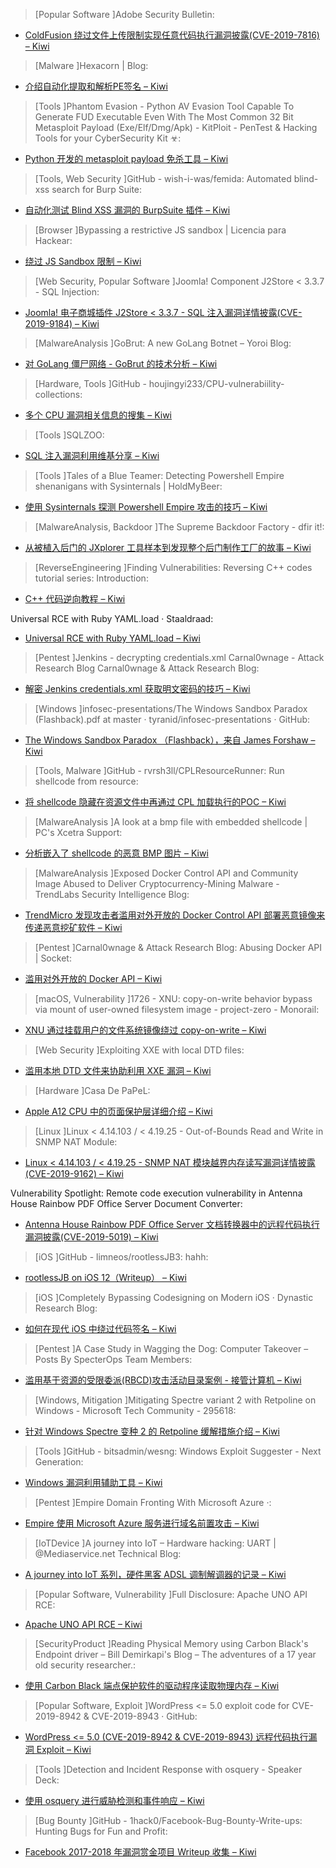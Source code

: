 > [Popular Software ]Adobe Security Bulletin: 



* [ColdFusion 绕过文件上传限制实现任意代码执行漏洞披露(CVE-2019-7816) – Kiwi](https://adobe.ly/2Ej9zEw)



> [Malware ]Hexacorn | Blog: 



* [介绍自动化提取和解析PE签名 – Kiwi](http://www.hexacorn.com/blog/2019/03/03/extracting-and-parsing-pe-signatures-en-masse/)



> [Tools ]Phantom Evasion - Python AV Evasion Tool Capable To Generate FUD Executable Even With The Most Common 32 Bit Metasploit Payload (Exe/Elf/Dmg/Apk) - KitPloit - PenTest & Hacking Tools for your CyberSecurity Kit ☣: 



* [Python 开发的 metasploit payload 免杀工具 – Kiwi](http://www.kitploit.com/2019/03/phantom-evasion-python-av-evasion-tool.html)



> [Tools, Web Security ]GitHub - wish-i-was/femida: Automated blind-xss search for Burp Suite: 



* [ 自动化测试 Blind XSS 漏洞的 BurpSuite 插件 – Kiwi](https://github.com/wish-i-was/femida)



> [Browser ]Bypassing a restrictive JS sandbox | Licencia para Hackear: 



* [绕过 JS Sandbox 限制  – Kiwi](https://licenciaparahackear.github.io/en/posts/bypassing-a-restrictive-js-sandbox/)



> [Web Security, Popular Software ]Joomla! Component J2Store < 3.3.7 - SQL Injection: 



* [Joomla! 电子商城插件 J2Store < 3.3.7 - SQL 注入漏洞详情披露(CVE-2019-9184) – Kiwi](http://dlvr.it/R01Tk2)



> [MalwareAnalysis ]GoBrut: A new GoLang Botnet – Yoroi Blog: 



* [对 GoLang 僵尸网络 - GoBrut 的技术分析 – Kiwi](https://blog.yoroi.company/research/gobrut-a-new-golang-botnet/)



> [Hardware, Tools ]GitHub - houjingyi233/CPU-vulnerabiility-collections: 



* [多个 CPU 漏洞相关信息的搜集 – Kiwi](https://github.com/houjingyi233/CPU-vulnerabiility-collections)



> [Tools ]SQLZOO: 


* [SQL 注入漏洞利用维基分享 – Kiwi](https://sqlzoo.net/wiki/SQL_Tutorial)



> [Tools ]Tales of a Blue Teamer: Detecting Powershell Empire shenanigans with Sysinternals | HoldMyBeer: 



* [使用 Sysinternals 探测 Powershell Empire 攻击的技巧 – Kiwi](https://holdmybeersecurity.com/2019/02/27/sysinternals-for-windows-incident-response/)



> [MalwareAnalysis, Backdoor ]The Supreme Backdoor Factory - dfir it!: 



* [从被植入后门的 JXplorer 工具样本到发现整个后门制作工厂的故事 – Kiwi](https://dfir.it/blog/2019/02/26/the-supreme-backdoor-factory/)



> [ReverseEngineering ]Finding Vulnerabilities: Reversing C++ codes tutorial series: Introduction: 



* [C++ 代码逆向教程 – Kiwi](https://findingvulns.blogspot.com/2019/02/reversing-c-codes-tutorial-series-basics.html)



Universal RCE with Ruby YAML.load · Staaldraad: 



* [Universal RCE with Ruby YAML.load – Kiwi](https://staaldraad.github.io/post/2019-03-02-universal-rce-ruby-yaml-load/)



> [Pentest ]Jenkins - decrypting credentials.xml Carnal0wnage - Attack Research Blog Carnal0wnage & Attack Research Blog: 



* [解密 Jenkins credentials.xml 获取明文密码的技巧 – Kiwi](http://carnal0wnage.attackresearch.com/2019/02/jenkins-decrypting-credentialsxml.html)



> [Windows ]infosec-presentations/The Windows Sandbox Paradox (Flashback).pdf at master · tyranid/infosec-presentations · GitHub: 


* [The Windows Sandbox Paradox （Flashback），来自 James Forshaw – Kiwi](https://github.com/tyranid/infosec-presentations/blob/master/Nullcon/2019/The%20Windows%20Sandbox%20Paradox%20(Flashback).pdf)



> [Tools, Malware ]GitHub - rvrsh3ll/CPLResourceRunner: Run shellcode from resource: 


* [将 shellcode 隐藏在资源文件中再通过 CPL 加载执行的POC – Kiwi](https://github.com/rvrsh3ll/CPLResourceRunner)



> [MalwareAnalysis ]A look at a bmp file with embedded shellcode | PC's Xcetra Support: 



* [分析嵌入了 shellcode 的恶意 BMP 图片 – Kiwi](https://pcsxcetrasupport3.wordpress.com/2019/03/02/a-look-at-a-bmp-file-with-embedded-shellcode/)



> [MalwareAnalysis ]Exposed Docker Control API and Community Image Abused to Deliver Cryptocurrency-Mining Malware - TrendLabs Security Intelligence Blog: 



* [TrendMicro 发现攻击者滥用对外开放的 Docker Control API 部署恶意镜像来传递恶意挖矿软件 – Kiwi](https://blog.trendmicro.com/trendlabs-security-intelligence/exposed-docker-control-api-and-community-image-abused-to-deliver-cryptocurrency-mining-malware/)



> [Pentest ]Carnal0wnage & Attack Research Blog: Abusing Docker API | Socket: 



* [滥用对外开放的 Docker API – Kiwi](http://carnal0wnage.attackresearch.com/2019/02/abusing-docker-api-socket.html?m=1)



> [macOS, Vulnerability ]1726 - XNU: copy-on-write behavior bypass via mount of user-owned filesystem image - project-zero - Monorail: 



* [XNU 通过挂载用户的文件系统镜像绕过 copy-on-write – Kiwi](https://bugs.chromium.org/p/project-zero/issues/detail?id=1726)



> [Web Security ]Exploiting XXE with local DTD files: 



* [滥用本地 DTD 文件来协助利用 XXE 漏洞 – Kiwi](https://mohemiv.com/all/exploiting-xxe-with-local-dtd-files/)



> [Hardware ]Casa De PaPeL: 



* [Apple A12 CPU 中的页面保护层详细介绍 – Kiwi](http://newosxbook.com/articles/CasaDePPL.html)



> [Linux ]Linux < 4.14.103 / < 4.19.25 - Out-of-Bounds Read and Write in SNMP NAT Module: 



* [Linux < 4.14.103 / < 4.19.25 - SNMP NAT 模块越界内存读写漏洞详情披露(CVE-2019-9162) – Kiwi](http://dlvr.it/R01Tr9)



Vulnerability Spotlight: Remote code execution vulnerability in Antenna House Rainbow PDF Office Server Document Converter: 



* [Antenna House Rainbow PDF Office Server 文档转换器中的远程代码执行漏洞披露(CVE-2019-5019) – Kiwi](http://feedproxy.google.com/~r/feedburner/Talos/~3/PXrMs58vc78/Antenna-House-Rainbow-PDF-PowerPoint-vuln.html)



> [iOS ]GitHub - limneos/rootlessJB3: hahh: 



* [rootlessJB on iOS 12（Writeup） – Kiwi](https://github.com/limneos/rootlessJB3)



> [iOS ]Completely Bypassing Codesigning on Modern iOS · Dynastic Research Blog: 



* [如何在现代 iOS 中绕过代码签名 – Kiwi](https://research.dynastic.co/2019/03/01/codesign-bypass?refsrc=dynl)



> [Pentest ]A Case Study in Wagging the Dog: Computer Takeover – Posts By SpecterOps Team Members: 



* [滥用基于资源的受限委派(RBCD)攻击活动目录案例 - 接管计算机 – Kiwi](https://posts.specterops.io/a-case-study-in-wagging-the-dog-computer-takeover-2bcb7f94c783?source=rss----f05f8696e3cc---4)



> [Windows, Mitigation ]Mitigating Spectre variant 2 with Retpoline on Windows - Microsoft Tech Community - 295618: 



* [针对 Windows Spectre 变种 2 的 Retpoline 缓解措施介绍 – Kiwi](https://techcommunity.microsoft.com/t5/Windows-Kernel-Internals/Mitigating-Spectre-variant-2-with-Retpoline-on-Windows/ba-p/295618)



> [Tools ]GitHub - bitsadmin/wesng: Windows Exploit Suggester - Next Generation: 



* [ Windows 漏洞利用辅助工具 – Kiwi](https://github.com/bitsadmin/wesng)



> [Pentest ]Empire Domain Fronting With Microsoft Azure ·: 



* [Empire 使用 Microsoft Azure 服务进行域名前置攻击 – Kiwi](https://truneski.github.io/blog/2019/02/27/empire-domain-fronting-with-microsoft-azure/)



> [IoTDevice ]A journey into IoT – Hardware hacking: UART | @Mediaservice.net Technical Blog: 



* [A journey into IoT 系列，硬件黑客 ADSL 调制解调器的记录 – Kiwi](https://techblog.mediaservice.net/2019/03/a-journey-into-iot-hardware-hacking-uart/)



> [Popular Software, Vulnerability ]Full Disclosure: Apache UNO API RCE: 



* [Apache UNO API RCE – Kiwi](https://goo.gl/fb/yJu1iw)



> [SecurityProduct ]Reading Physical Memory using Carbon Black's Endpoint driver – Bill Demirkapi's Blog – The adventures of a 17 year old security researcher.: 



* [使用 Carbon Black 端点保护软件的驱动程序读取物理内存 – Kiwi](https://d4stiny.github.io/Reading-Physical-Memory-using-Carbon-Black/)



> [Popular Software, Exploit ]WordPress <= 5.0 exploit code for CVE-2019-8942 & CVE-2019-8943 · GitHub: 



* [WordPress <= 5.0 (CVE-2019-8942 & CVE-2019-8943) 远程代码执行漏洞 Exploit  – Kiwi](https://gist.github.com/allyshka/f159c0b43f1374f87f2c3817d6401fd6)



> [Tools ]Detection and Incident Response with osquery - Speaker Deck: 



* [使用 osquery 进行威胁检测和事件响应 – Kiwi](https://speakerdeck.com/javuto/detection-and-incident-response-with-osquery)



> [Bug Bounty ]GitHub - 1hack0/Facebook-Bug-Bounty-Write-ups: Hunting Bugs for Fun and Profit: 



* [Facebook 2017-2018 年漏洞赏金项目 Writeup 收集 – Kiwi](https://github.com/1hack0/Facebook-Bug-Bounty-Write-ups)
